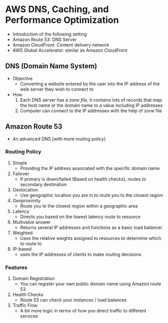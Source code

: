 # AWS DNS, Caching, and Performance Optimization
* Introduction of the following setting
* Amazon Route 53: DNS Server
* Amazon CloudFront: Content delivery network
* AWS Global Accelerator: similar as Amazon CloudFront

## DNS (Domain Name System)
* Objective
  * Converting a website entered by the user into the IP address of the web server they wish to connect to
* How
  1. Each DNS server has a *zone file*, it contains lots of records that map the host name or the domain name to a value including IP addresses
  2. Computer can connect to the IP addresses with the help of zone file

## Amazon Route 53
* An advanced DNS (with more routing policy)
### Routing Policy
1. Simple
   * Providing the IP address associated with the specific domain name
2. Failover
   * If primary is down/failed (Based on health checks), routes to secondary destination
3. Geolocation
   * Use geographic location you are in to route you to the closest region
4. Geoproximity
   * Route you to the closest region within a geographic area
5. Latency
   * Directs you based on the lowest latency route to resource
6. Multivalue answer
   * Returns several IP addresses and functions as a basic load balancer
7. Weighted
   * Uses the relative weights assigned to resources to determine which to route to
8. IP-based
   * uses the IP addresses of clients to make routing decisions
### Features
1. Domain Registration
   * You can register your own public domain name using Amazon route 53
2. Health Checks
   * Route 53 can check your instances / load balances
3. Traffic Flow
   * A bit more logic in terms of how you direct traffic to different services